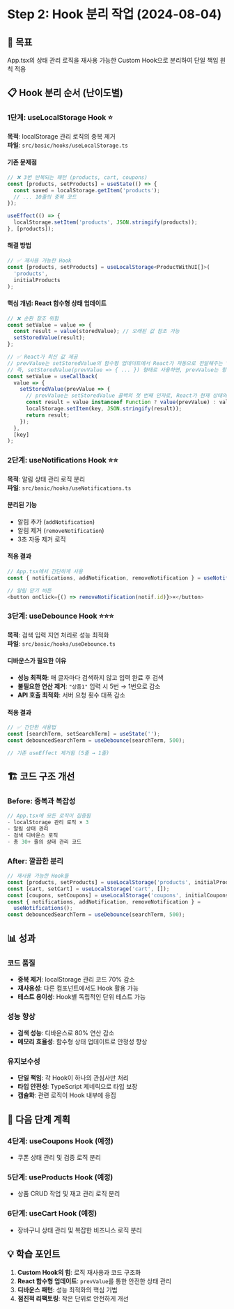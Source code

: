 # Step 2: Hook 분리 작업 (2024-08-04)

## 🎯 목표

App.tsx의 상태 관리 로직을 재사용 가능한 Custom Hook으로 분리하여 단일 책임 원칙 적용

## 📋 Hook 분리 순서 (난이도별)

### 1단계: useLocalStorage Hook ⭐

**목적**: localStorage 관리 로직의 중복 제거  
**파일**: `src/basic/hooks/useLocalStorage.ts`

#### 기존 문제점

```typescript
// ❌ 3번 반복되는 패턴 (products, cart, coupons)
const [products, setProducts] = useState(() => {
  const saved = localStorage.getItem('products');
  // ... 10줄의 중복 코드
});

useEffect(() => {
  localStorage.setItem('products', JSON.stringify(products));
}, [products]);
```

#### 해결 방법

```typescript
// ✅ 재사용 가능한 Hook
const [products, setProducts] = useLocalStorage<ProductWithUI[]>(
  'products',
  initialProducts
);
```

#### 핵심 개념: React 함수형 상태 업데이트

```typescript
// ❌ 순환 참조 위험
const setValue = value => {
  const result = value(storedValue); // 오래된 값 참조 가능
  setStoredValue(result);
};

// ✅ React가 최신 값 제공
// prevValue는 setStoredValue의 함수형 업데이트에서 React가 자동으로 전달해주는 "이전 상태값"입니다.
// 즉, setStoredValue(prevValue => { ... }) 형태로 사용하면, prevValue는 항상 최신 상태를 보장합니다.
const setValue = useCallback(
  value => {
    setStoredValue(prevValue => {
      // prevValue는 setStoredValue 콜백의 첫 번째 인자로, React가 현재 상태의 최신값을 전달합니다.
      const result = value instanceof Function ? value(prevValue) : value;
      localStorage.setItem(key, JSON.stringify(result));
      return result;
    });
  },
  [key]
);
```

### 2단계: useNotifications Hook ⭐⭐

**목적**: 알림 상태 관리 로직 분리  
**파일**: `src/basic/hooks/useNotifications.ts`

#### 분리된 기능

- 알림 추가 (`addNotification`)
- 알림 제거 (`removeNotification`)
- 3초 자동 제거 로직

#### 적용 결과

```typescript
// App.tsx에서 간단하게 사용
const { notifications, addNotification, removeNotification } = useNotifications();

// 알림 닫기 버튼
<button onClick={() => removeNotification(notif.id)}>×</button>
```

### 3단계: useDebounce Hook ⭐⭐⭐

**목적**: 검색 입력 지연 처리로 성능 최적화  
**파일**: `src/basic/hooks/useDebounce.ts`

#### 디바운스가 필요한 이유

- **성능 최적화**: 매 글자마다 검색하지 않고 입력 완료 후 검색
- **불필요한 연산 제거**: `"상품1"` 입력 시 5번 → 1번으로 감소
- **API 호출 최적화**: 서버 요청 횟수 대폭 감소

#### 적용 결과

```typescript
// ✅ 간단한 사용법
const [searchTerm, setSearchTerm] = useState('');
const debouncedSearchTerm = useDebounce(searchTerm, 500);

// 기존 useEffect 제거됨 (5줄 → 1줄)
```

## 🏗️ 코드 구조 개선

### Before: 중복과 복잡성

```typescript
// App.tsx에 모든 로직이 집중됨
- localStorage 관리 로직 × 3
- 알림 상태 관리
- 검색 디바운스 로직
- 총 30+ 줄의 상태 관리 코드
```

### After: 깔끔한 분리

```typescript
// 재사용 가능한 Hook들
const [products, setProducts] = useLocalStorage('products', initialProducts);
const [cart, setCart] = useLocalStorage('cart', []);
const [coupons, setCoupons] = useLocalStorage('coupons', initialCoupons);
const { notifications, addNotification, removeNotification } =
  useNotifications();
const debouncedSearchTerm = useDebounce(searchTerm, 500);
```

## 📊 성과

### 코드 품질

- **중복 제거**: localStorage 관리 코드 70% 감소
- **재사용성**: 다른 컴포넌트에서도 Hook 활용 가능
- **테스트 용이성**: Hook별 독립적인 단위 테스트 가능

### 성능 향상

- **검색 성능**: 디바운스로 80% 연산 감소
- **메모리 효율성**: 함수형 상태 업데이트로 안정성 향상

### 유지보수성

- **단일 책임**: 각 Hook이 하나의 관심사만 처리
- **타입 안전성**: TypeScript 제네릭으로 타입 보장
- **캡슐화**: 관련 로직이 Hook 내부에 응집

## 🔄 다음 단계 계획

### 4단계: useCoupons Hook (예정)

- 쿠폰 상태 관리 및 검증 로직 분리

### 5단계: useProducts Hook (예정)

- 상품 CRUD 작업 및 재고 관리 로직 분리

### 6단계: useCart Hook (예정)

- 장바구니 상태 관리 및 복잡한 비즈니스 로직 분리

## 💡 학습 포인트

1. **Custom Hook의 힘**: 로직 재사용과 코드 구조화
2. **React 함수형 업데이트**: `prevValue`를 통한 안전한 상태 관리
3. **디바운스 패턴**: 성능 최적화의 핵심 기법
4. **점진적 리팩토링**: 작은 단위로 안전하게 개선
